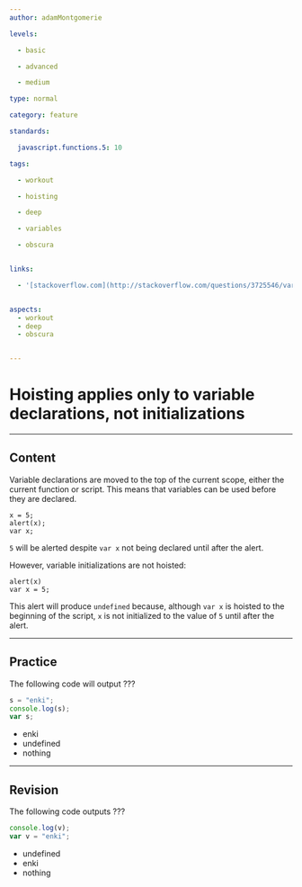 ```yaml
---
author: adamMontgomerie

levels:

  - basic

  - advanced

  - medium

type: normal

category: feature

standards:

  javascript.functions.5: 10

tags:

  - workout

  - hoisting

  - deep

  - variables

  - obscura


links:

  - '[stackoverflow.com](http://stackoverflow.com/questions/3725546/variable-hoisting){website}'


aspects:
  - workout
  - deep
  - obscura


---
```


# Hoisting applies only to variable declarations, not initializations

---
## Content

Variable declarations are moved to the top of the current scope, either the current function or script. This means that variables can be used before they are declared.
```
x = 5;
alert(x);
var x;
```
`5` will be alerted despite `var x` not being declared until after the alert. 

However, variable initializations are not hoisted:
```
alert(x)
var x = 5;
```
This alert will produce `undefined` because, although `var x` is hoisted to the beginning of the script, `x` is not initialized to the value of `5` until after the alert.

---
## Practice

The following code will output ???
```javascript
s = "enki";
console.log(s);
var s;
```

* enki
* undefined
* nothing

---
## Revision

The following code outputs ???
```javascript
console.log(v);
var v = "enki";
```

* undefined
* enki
* nothing

 
